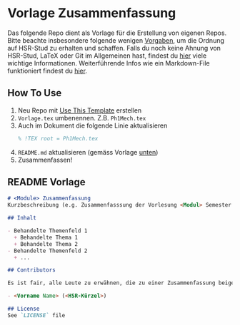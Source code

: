 # Vorlage Zusammenfassung

Das folgende Repo dient als Vorlage für die Erstellung von eigenen Repos.
Bitte beachte insbesondere folgende wenigen [Vorgaben](https://github.com/HSR-Stud/Willkommen/blob/master/Contributing.md#i-want-to-write-a-new-cheat-sheet-for-a-module), um die Ordnung auf HSR-Stud zu erhalten und schaffen. Falls du noch keine Ahnung von HSR-Stud, LaTeX oder Git im Allgemeinen hast, findest du [hier](https://github.com/HSR-Stud/Willkommen) viele wichtige Informationen. Weiterführende Infos wie ein Markdown-File funktioniert findest du [hier](https://guides.github.com/features/mastering-markdown).

## How To Use

1. Neu Repo mit [Use This Template](https://github.com/HSR-Stud/VorlageZF/generate) erstellen
2. `Vorlage.tex` umbenennen. Z.B. `Ph1Mech.tex`
3. Auch im Dokument die folgende Linie aktualisieren
   ```latex
   % !TEX root = Ph1Mech.tex
   ```
3. `README.md` aktualisieren (gemäss Vorlage [unten](#readme-vorlage))
4. Zusammenfassen!

## README Vorlage
```md 
# <Module> Zusammenfassung
Kurzbeschreibung (e.g. Zusammenfasssung der Vorlesung <Modul> Semester <Jahr> von <Kursleiter> an der HSR)

## Inhalt

- Behandelte Themenfeld 1
  + Behandelte Thema 1
  + Behandelte Thema 2
- Behandelte Themenfeld 2
  + ...

## Contributors

Es ist fair, alle Leute zu erwähnen, die zu einer Zusammenfassung beigetragen haben.

- <Vorname Name> (<HSR-Kürzel>)

## License
See `LICENSE` file
```
